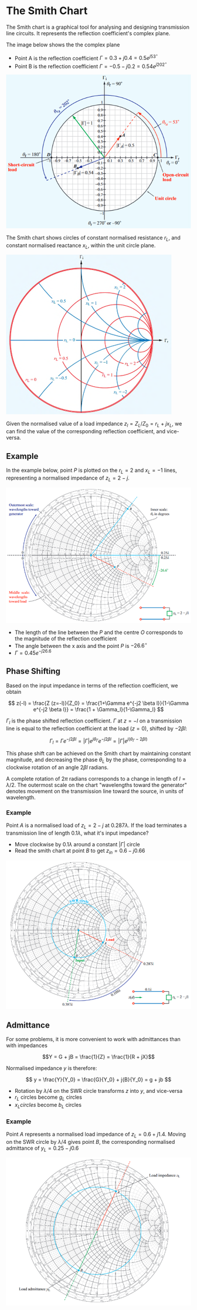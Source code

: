 # The Smith Chart

The Smith chart is a graphical tool for analysing and designing transmission line circuits. It represents the reflection coefficient's complex plane.

The image below shows the the complex plane

- Point A is the reflection coefficient $\Gamma = 0.3 + j0.4 = 0.5 e^ {j53^\circ}$
- Point B is the reflection coefficient $\Gamma = -0.5 - j 0.2 = 0.54 e^ {j202^\circ}$

![](./img/sc-1.png)

The Smith chart shows circles of constant normalised resistance $r_L$, and constant normalised reactance $x_L$, within the unit circle plane.

![](./img/sc-circles.png)

Given the normalised value of a load impedance $z_l = Z_L / Z_0 = r_L + j x_L$, we can find the value of the corresponding reflection coefficient, and vice-versa.

## Example

In the example below, point $P$ is plotted on the $r_L = 2$ and $x_L = -1$ lines, representing a normalised impedance of $z_L = 2 - j$.

![](./img/sc-2.png)

- The length of the line between the $P$ and the centre $O$ corresponds to the magnitude of the reflection coefficient
- The angle between the x axis and the point $P$ is $-26.6 ^\circ$
- $\Gamma = 0.45 e^{-j26.6}$

## Phase Shifting

Based on the input impedance in terms of the reflection coefficient, we obtain

$$
z(-l) = \frac{Z (z=-l)}{Z_0} = \frac{1+\Gamma e^{-j2 \beta l}}{1-\Gamma e^{-j2 \beta l}} = \frac{1 + \Gamma_l}{1-\Gamma_l}
$$

$\Gamma_l$ is the phase shifted reflection coefficient. $\Gamma$ at $z = -l$ on a transmission line is equal to the reflection coefficient at the load ($z=0$), shifted by $-2 \beta l$:

$$
\Gamma_l = \Gamma e^{-j2 \beta l} = |\Gamma| e^{j \theta_\Gamma} e^{-j2 \beta l} = |\Gamma| e^{j(\theta_\Gamma - 2 \beta l)}
$$

This phase shift can be achieved on the Smith chart by maintaining constant magnitude, and decreasing the phase $\theta_L$ by the phase, corresponding to a clockwise rotation of an angle $2 \beta l$ radians.

A complete rotation of $2 \pi$ radians corresponds to a change in length of $l = \lambda/2$. The outermost scale on the chart "wavelengths toward the generator" denotes movement on the transmission line toward the source, in units of wavelength.

### Example

Point $A$ is a normalised load of $z_L = 2-j$ at $0.287\lambda$. If the load terminates a transmission line of length $0.1 \lambda$, what it's input impedance?

- Move clockwise by $0.1 \lambda$ around a constant $|\Gamma|$ circle
- Read the smith chart at point $B$ to get $z_{in} = 0.6 - j0.66$

![](./img/sc-3.png)

## Admittance

For some problems, it is more convenient to work with admittances than with impedances

$$Y = G + jB = \frac{1}{Z} = \frac{1}{R + jX}$$

Normalised impedance $y$ is therefore:

$$
y = \frac{Y}{Y_0} = \frac{G}{Y_0} + j{B}{Y_0} = g + jb
$$

- Rotation by $\lambda /4$ on the SWR circle transforms $z$ into $y$, and vice-versa
- $r_L$ circles become $g_L$ circles
- $x_L circles$ become $b_L$ circles

### Example

Point $A$ represents a normalised load impedance of $z_L = 0.6 + j1.4$. Moving on the SWR circle by $\lambda /4$ gives point $B$, the corresponding normalised admittance of $y_L = 0.25 - j0.6$

![](./img/sc-4.png)
